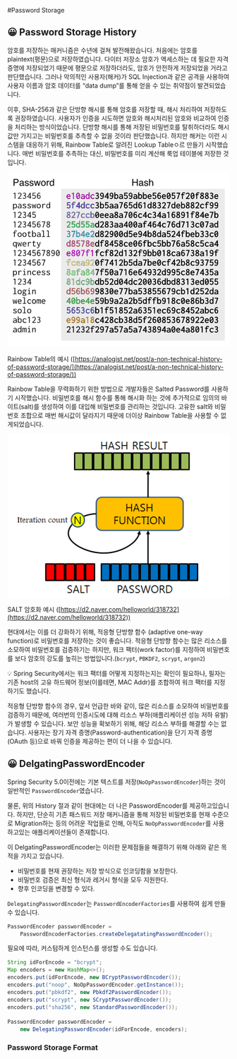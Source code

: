 #Password Storage

## 😀 Password Storage History

암호를 저장하는 매커니즘은 수년에 걸쳐 발전해왔습니다. 처음에는 암호를 plaintext(평문)으로 저장하였습니다. 다이터 저장소 암호가 액세스하는 데 필요한 자격 증명에 저장되었기 때문에 평문으로 저장하더라도, 암호가 안전하게 저장되었을 거라고 판단했습니다. 그러나 악의적인 사용자(해커)가 SQL Injection과 같은 공격을 사용하여 사용자 이름과 암호 데이터를 “data dump”를 통해 얻을 수 있는 취약점이 발견되었습니다.

이후, SHA-256과 같은 단방향 해시를 통해 암호를 저장할 때, 해시 처리하여 저장하도록 권장하였습니다. 사용자가 인증을 시도하면 암호와 해시처리된 암호와 비교하여 인증을 처리하는 방식이었습니다.  단방향 해시를 통해 저장된 비밀번호를 탈취하더라도 해시값만 가지고는 비밀번호를 추측할 수 없을 것이라 판단했습니다. 하지만 해커는 이런 시스템을 대응하기 위해, Rainbow Table로 알려진 Lookup Tableㅇ르 만들기 시작했습니다. 매번 비밀번호를 추측하는 대신, 비밀번호를 미리 계산해 룩업 테이블에 저장한 것입니다.

![Rainbow Table 예시](../img/rainbowtable.png)

Rainbow Table의 예시 ([https://analogist.net/post/a-non-technical-history-of-password-storage/](https://analogist.net/post/a-non-technical-history-of-password-storage/))

Rainbow Table을 무력화하기 위한 방법으로 개발자들은 Salted Password를 사용하기 시작했습니다. 비밀번호를 해시 함수를 통해 해시화 하는 것에 추가적으로 임의의 바이트(salt)를 생성하여 이를 대입해 비밀번호를 관리하는 것입니다. 고유한 salt와 비밀번호 조합으로 매번 해시값이 달라지기 때문에 더이상 Rainbow Table을 사용할 수 없게되었습니다.

![SALT 암호화 예시](../img/SALT암호화예시.png)

SALT 암호화 예시 ([https://d2.naver.com/helloworld/318732](https://d2.naver.com/helloworld/318732))

현대에서는 이를 더 강화하기 위해, 적응형 단방향 함수 (adaptive one-way function)로 비밀번호를 저장하는 것이 좋습니다. 적응형 단방향 함수는 많은 리소스를 소모하여 비밀번호를 검증하기는 하지만, 워크 팩터(work factor)를 지정하여 비밀번호를 보다 암호의 강도를 높히는 방법입니다.(`bcrypt`, `PBKDF2`, `scrypt`, `argon2`)

<aside>
💡 Spring Security에서는 워크 팩터를 어떻게 지정하는지는 확인이 필요하나, 필자는 기존 host의 고유 하드웨어 정보(이를테면, MAC Addr)를 조합하여 워크 팩터를 지정하기도 했습니다.

</aside>

적응형 단방향 함수의 경우, 앞서 언급한 바와 같이, 많은 리소스를 소모하여 비밀번호를 검증하기 때문에, 여러번의 인증시도에 대해 리소스 부하(애플리케이션 성능 저하 유발)가 발생할 수 있습니다. 보안 성능을 확보하기 위해, 해당 리소스 부하를 해결할 수는 없습니다. 사용자는 장기 자격 증명(Password-authentication)을 단기 자격 증명(OAuth 등)으로 바꿔 인증을 제공하는 편이 더 나을 수 있습니다.

## 😀 DelgatingPasswordEncoder

Spring Security 5.0이전에는 기본 텍스트를 저장(`NoOpPasswordEncoder`)하는 것이 일반적인 `PasswordEncoder`였습니다.

물론, 위의 History 절과 같이 현대에는 더 나은 PasswordEncoder를 제공하고있습니다. 하지만, 단순히 기존 패스워드 저장 매커니즘을 통해 저장된 비밀번호를 현재 수준으로 Migration하는 등의 어려운 작업들로 인해, 아직도 `NoOpPasswordEncoder`를 사용하고있는 애플리케이션들이 존재합니다.

이 DelgatingPasswordEncoder는 이러한 문제점들을 해결하기 위해 아래와 같은 목적을 가지고 있습니다.

- 비밀번호를 현재 권장하는 저장 방식으로 인코딩함을 보장한다.
- 비밀번호 검증은 최신 형식과 레거시 형식을 모두 지원한다.
- 향후 인코딩을 변경할 수 있다.

`DelegatingPasswordEncoder`는 `PasswordEncoderFactories`를 사용하여 쉽게 만들 수 있습니다.

```java
PasswordEncoder passwordEncoder = 
	PasswordEncoderFactories.createDelegatatingPasswordEncoder();
```

필요에 따라, 커스텀하게 인스턴스를 생성할 수도 있습니다.

```java
String idForEncode = "bcrypt";
Map encoders = new HashMap<>();
encoders.put(idForEncode, new BCryptPasswordEncoder());
encoders.put("noop", NoOpPasswordEncoder.getInstance());
encoders.put("pbkdf2", new Pbkdf2PasswordEncoder());
encoders.put("scrypt", new SCryptPasswordEncoder());
encoders.put("sha256", new StandardPasswordEncoder());

PasswordEncoder passwordEncoder =
    new DelegatingPasswordEncoder(idForEncode, encoders);
```

### Password Storage Format